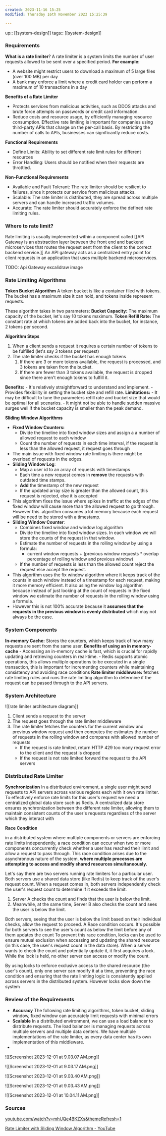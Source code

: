 ```yaml
---
created: 2023-11-16 15:25
modified: Thursday 16th November 2023 15:25:39

---
```

up::  [[system-design]]
tags:: [[system-design]]

### Requirements
**What is a rate limiter**?
A rate limiter is a system limits the number of user requests allowed to be sent over a specified period.
**For example:**
- A website might restrict users to download a maximum of 5 large files (over 100 MB) per day
- A bank may enforce a limit where a credit card holder can perform a maximum of 10 transactions in a day

**Benefits of a Rate Limiter**
- Protects services from malicious activities, such as DDOS attacks and brute force attempts on passwords or credit card information.
- Reduce costs and resource usage, by efficiently managing resource consumption. Effective rate limiting is important for companies using third-party APIs that charge on the per-call basis. By restricting the number of calls to APIs, businesses can significantly reduce costs.

**Functional Requirements**
- Define Limits: Ability to set different rate limit rules for different resources
- Error Handling: Users should be notified when their requests are throttled.

**Non-Functional Requirements**
- Available and Fault Tolerant: The rate limiter should be resilient to failures, since it protects our service from malicious attacks.
- Scalable: The rate limiter is distributed, they are spread across multiple servers and can handle increased traffic volumes.
- Accurate: The rate limiter should accurately enforce the defined rate limiting rules.

### Where to rate limit?
Rate limiting is usually implemented within a component called [[API Gateway is an abstraction layer between the front end and backend microservices that routes the request sent from the client to the correct backend service.]] An API gateway acts as a centralized entry point for client requests in an application that uses multiple backend microservices.

TODO:  Api Gateway excalidraw image
### Rate Limiting Algorithms
**Token Bucket Algorithm**
A token bucket is like a container filed with tokens. The bucket has a maximum size it can hold, and tokens inside represent requests.

These algorithm takes in two parameters:
**Bucket Capacity:** The maximum capacity of the bucket, let's say 10 tokens maximum.
**Token Refill Rate:** The constant rate at which tokens are added back into the bucket, for instance, 2 tokens per second.

**Algorithm Steps**
1. When a client sends a request it requires a certain number of tokens to be fulfilled (let's say 3 tokens per request)
2. The rate limiter checks if the bucket has enough tokens
	1. If there are 3 or more tokens available, the request is processed, and 3 tokens are taken from the bucket.
	2. If there are fewer than 3 tokens available, the request is dropped since there aren't enough tokens to fulfill it.

**Benefits:**
	- It's relatively straightforward to understand and implement.
	- Provides flexibility in setting the bucket size and refill rate.
**Limitations:**
	- It may be difficult to tune the parameters refill rate and bucket size that would be optimal for all scenarios.
	- It might not be able to handle sudden massive surges well if the bucket capacity is smaller than the peak demand.

**Sliding Window Algorithms**
- **Fixed Window Counters:**
	- Divide the timeline into fixed window sizes and assign a a number of allowed request to each window
	- Count the number of requests in each time interval, if the request is less than the allowed request, it request goes through
- The main issue with fixed window rate limiting is there might be overload of requests in the edges.
- **Sliding Window Log**:
	- Map a user id to an array of requests with timestamps
	- Each time a new request comes in **remove** the requests with outdated time stamps.
	- **Add** the timestamp of the new request
	- If the updated array size is greater than the allowed count, this request is rejected, else it is accepted
- This algorithm fixes the issue where spikes in traffic at the edges of the fixed window will cause more than the allowed request to go through. However this. algorithm consumes a lot memory because each request will be need to be stored with a timestamp.
- **Sliding Window Counter**:
	- Combines fixed window and window log algorithm
	- Divide the timeline into fixed window sizes. In each window we will store the counts of the request in that window.
	- Estimate the number of requests in the rolling window by using a formula:
		- current window requests + (previous window requests * overlap percentage of rolling window and previous window)
	- If the number of requests is less than the allowed count reject the request else accept the request.
- This algorithm uses the fix window algorithm where it keeps track of the counts in each window instead of a timestamp for each request, making it more memory efficient. It also using the window log algorithm because instead of just looking at the count of requests in the fixed window we estimate the number of requests in the rolling window using a formula.
- However this is not 100% accurate because it **assumes that the requests in the previous window is evenly distributed** which may not always be the case.
### System Components
**In-memory Cache:** Stores the counters, which keeps track of how many requests are sent from the same user.
	**Benefits of using an in memory-cache**
	- Accessing an in-memory cache is fast, which is crucial for rapidly updating and retrieving counters in real-time.
	- Redis supports atomic operations, this allows multiple operations to be executed in a single transaction, this is important for incrementing counters while maintaining consistency and avoiding race conditions
**Rate limiter middleware:** fetches rate limiting rules and runs the rate limiting algorithm to determine if the request can be passed through to the API servers.

### System Architecture
![[rate limiter architecture diagram]]
1. Client sends a request to the server
2. The request goes through the rate limiter middleware
3. The rate limiter fetches the counters for the current window and previous window request and then computes the estimates the number of requests in the rolling window and compares with allowed number of requests
	- If the request is rate limited, return HTTP 429 too many request error to the client and the request is dropped
	- If the request is not rate limited forward the request to the API servers

### Distributed Rate Limiter
**Synchronization**
In a distributed environment, a single user might send requests to API servers across various regions each with it own rate limiter. To effectively enforce rate limits for this user's request we need a centralized global data store such as Redis. A centralized data store ensures synchronization between the different rate limiter, allowing them to maintain consistent counts of the user's requests regardless of the server which they interact with

**Race Condition**

in a distributed system where multiple components or servers are enforcing rate limits independently, a race condition can occur when two or more components concurrently check whether a user has reached their limit and allow a request to pass through. This race condition arises due to the asynchronous nature of the system, **where multiple processes are attempting to access and modify shared resources simultaneously.**

Let's say there are two servers running rate limiters for a particular user. Both servers use a shared data store (like Redis) to keep track of the user's request count. When a request comes in, both servers independently check the user's request count to determine if it exceeds the limit.

1. Server A checks the count and finds that the user is below the limit.
2. Meanwhile, at the same time, Server B also checks the count and sees the user is below the limit.

Both servers, seeing that the user is below the limit based on their individual checks, allow the request to proceed.
A Race condition occurs. It's possible for both servers to see the user's count as below the limit before any of them updates the count
To prevent this race condition, locks can be used to ensure mutual exclusion when accessing and updating the shared resource (in this case, the user's request count in the data store). When a server wants to check the count and potentially update it, it first acquires a lock. While the lock is held, no other server can access or modify the count.

By using locks to enforce exclusive access to the shared resource (the user's count), only one server can modify it at a time, preventing the race condition and ensuring that the rate limiting logic is consistently applied across servers in the distributed system.
However locks slow down the system
### Review of the Requirements
- **Accuracy** The following rate limiting algorithms, token bucket, sliding window, fixed window can accurately limit requests with minimal errors
- **Scalable** In a distributed environment, we can use a load balancer to distribute requests. The load balancer is managing requests across multiple servers and multiple data centers. We have multiple implementations of the rate limiter, as every data center has its own implementation of this middleware.
-
![[Screenshot 2023-12-01 at 9.03.07 AM.png]]

![[Screenshot 2023-12-01 at 9.03.17 AM.png]]

![[Screenshot 2023-12-01 at 9.03.40 AM.png]]

![[Screenshot 2023-12-01 at 9.03.43 AM.png]]

![[Screenshot 2023-12-01 at 10.04.11 AM.png]]




### Sources
[youtube.com/watch?v=mhUQe4BKZXs&themeRefresh=1](https://www.youtube.com/watch?v=mhUQe4BKZXs)

[Rate Limiter with Sliding Window Algorithm - YouTube](https://www.youtube.com/watch?v=Ph9odgg8wQ0)
